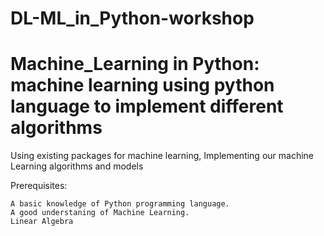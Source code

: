 # DL-ML_in_Python-workshop

# Machine_Learning in Python: machine learning using python language to implement different algorithms
Using existing packages for machine learning,  Implementing our machine Learning algorithms and models

Prerequisites:

    A basic knowledge of Python programming language.
    A good understaning of Machine Learning.
    Linear Algebra
